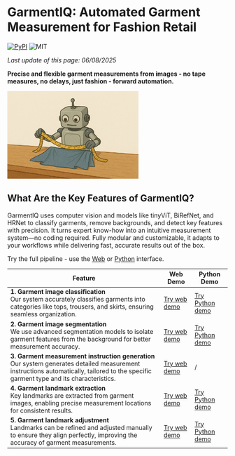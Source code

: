 # GarmentIQ: Automated Garment Measurement for Fashion Retail

[![PyPI](https://img.shields.io/pypi/v/garmentiq)](https://pypi.org/project/garmentiq/) ![MIT](https://img.shields.io/github/license/lygitdata/GarmentIQ)

*Last update of this page: 06/08/2025*

**Precise and flexible garment measurements from images - no tape measures, no delays, just fashion - forward automation.**

<img src="https://raw.githubusercontent.com/lygitdata/GarmentIQ/refs/heads/gh-pages/asset/img/bg.jpg" alt="GarmentIQ Background Image" width="300px"/>

## What Are the Key Features of GarmentIQ?

GarmentIQ uses computer vision and models like tinyViT, BiRefNet, and HRNet to classify garments, remove backgrounds, and detect key features with precision. It turns expert know-how into an intuitive measurement system—no coding required. Fully modular and customizable, it adapts to your workflows while delivering fast, accurate results out of the box.

Try the full pipeline - use the [Web](https://garmentiq.ly.gd.edu.kg/application/) or [Python](https://pypi.org/project/garmentiq/) interface.

| Feature | Web Demo | Python Demo |
|---------|----------|-------------|
| **1. Garment image classification**<br/>Our system accurately classifies garments into categories like tops, trousers, and skirts, ensuring seamless organization. | [Try web demo](https://garmentiq.ly.gd.edu.kg/application/demo/image-classification/) | [Try Python demo](#) |
| **2. Garment image segmentation**<br/>We use advanced segmentation models to isolate garment features from the background for better measurement accuracy. | [Try web demo](https://garmentiq.ly.gd.edu.kg/application/demo/image-segmentation/) | [Try Python demo](#) |
| **3. Garment measurement instruction generation**<br/>Our system generates detailed measurement instructions automatically, tailored to the specific garment type and its characteristics. | [Try web demo](https://garmentiq.ly.gd.edu.kg/application/demo/instruction-generation/) | / |
| **4. Garment landmark extraction**<br/>Key landmarks are extracted from garment images, enabling precise measurement locations for consistent results. | [Try web demo](https://garmentiq.ly.gd.edu.kg/application/demo/landmark-extraction/) | [Try Python demo](#) |
| **5. Garment landmark adjustment**<br/>Landmarks can be refined and adjusted manually to ensure they align perfectly, improving the accuracy of garment measurements. | [Try web demo](https://garmentiq.ly.gd.edu.kg/application/demo/landmark-adjustment/) | [Try Python demo](#) |

